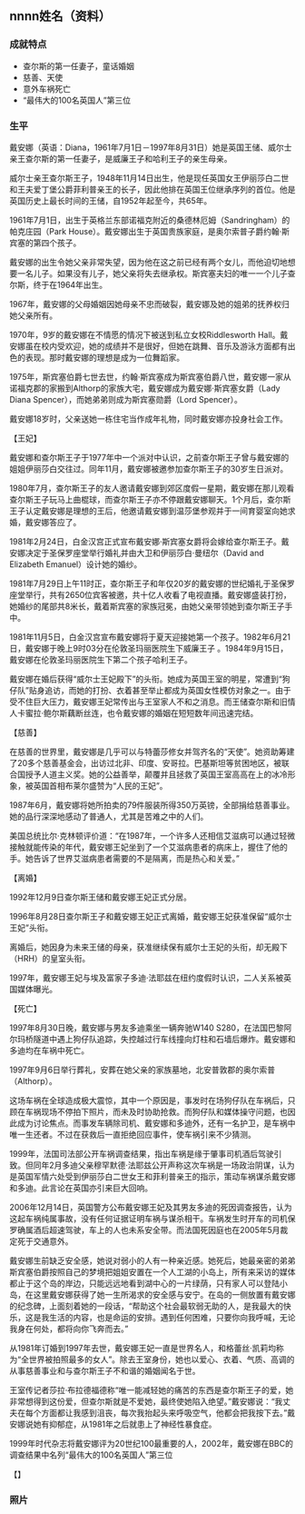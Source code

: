 ## nnnn姓名（资料）

### 成就特点

- ​查尔斯的第一任妻子，童话婚姻
- 慈善、天使
- 意外车祸死亡
- “最伟大的100名英国人”第三位


### 生平

戴安娜（英语：Diana，1961年7月1日－1997年8月31日）她是英国王储、威尔士亲王查尔斯的第一任妻子，是威廉王子和哈利王子的亲生母亲。

威尔士亲王查尔斯王子，1948年11月14日出生，他是现任英国女王伊丽莎白二世和王夫爱丁堡公爵菲利普亲王的长子，因此他排在英国王位继承序列的首位。他是英国历史上最长时间的王储，自1952年起至今，共65年。

1961年7月1日，出生于英格兰东部诺福克附近的桑德林厄姆（Sandringham）的帕克庄园（Park House）。戴安娜出生于英国贵族家庭，是奥尔索普子爵约翰·斯宾塞的第四个孩子。

戴安娜的出生令她父亲非常失望，因为他在这之前已经有两个女儿，而他迫切地想要一名儿子。如果没有儿子，她父亲将失去继承权。斯宾塞夫妇的唯一一个儿子查尔斯，终于在1964年出生。

1967年，戴安娜的父母婚姻因她母亲不忠而破裂，戴安娜及她的姐弟的抚养权归她父亲所有。

1970年，9岁的戴安娜在不情愿的情况下被送到私立女校Riddlesworth Hall。戴安娜虽在校内受欢迎，她的成绩并不是很好，但她在跳舞、音乐及游泳方面都有出色的表现。那时戴安娜的理想是成为一位舞蹈家。

1975年，斯宾塞伯爵七世去世，约翰·斯宾塞成为斯宾塞伯爵八世，戴安娜一家从诺福克郡的家搬到Althorp的家族大宅，戴安娜成为戴安娜·斯宾塞女爵（Lady Diana Spencer），而她弟弟则成为斯宾塞勋爵（Lord Spencer）。

戴安娜18岁时，父亲送她一栋住宅当作成年礼物，同时戴安娜亦投身社会工作。

【王妃】

戴安娜和查尔斯王子于1977年中一个派对中认识，之前查尔斯王子曾与戴安娜的姐姐伊丽莎白交往过。同年11月，戴安娜被邀参加查尔斯王子的30岁生日派对。

1980年7月，查尔斯王子的友人邀请戴安娜到郊区度假一星期，戴安娜在那儿观看查尔斯王子玩马上曲棍球，而查尔斯王子亦不停跟戴安娜聊天。1个月后，查尔斯王子认定戴安娜是理想的王后，他邀请戴安娜到温莎堡参观并于一间育婴室向她求婚，戴安娜答应了。

1981年2月24日，白金汉宫正式宣布戴安娜·斯宾塞女爵将会嫁给查尔斯王子。戴安娜决定于圣保罗座堂举行婚礼并由大卫和伊丽莎白·曼纽尔（David and Elizabeth Emanuel）设计她的婚纱。

1981年7月29日上午11时正，查尔斯王子和年仅20岁的戴安娜的世纪婚礼于圣保罗座堂举行，共有2650位宾客被邀，共十亿人收看了电视直播。戴安娜盛装打扮，她婚纱的尾部共8米长，戴着斯宾塞的家族冠冕，由她父亲带领她到查尔斯王子手中。

1981年11月5日，白金汉宫宣布戴安娜将于夏天迎接她第一个孩子。1982年6月21日，戴安娜于晚上9时03分在伦敦圣玛丽医院生下威廉王子 。1984年9月15日，戴安娜在伦敦圣玛丽医院生下第二个孩子哈利王子。

戴安娜在婚后获得“威尔士王妃殿下”的头衔。她成为英国王室的明星，常遭到“狗仔队”贴身追访，而她的打扮、衣着甚至举止都成为英国女性模仿对象之一。由于受不住巨大压力，戴安娜王妃常传出与王室家人不和之消息。而王储查尔斯和旧情人卡蜜拉·鲍尔斯藕断丝连，也令戴安娜的婚姻在短短数年间迅速完结。

【慈善】

在慈善的世界里，戴安娜是几乎可以与特蕾莎修女并驾齐名的“天使”。她资助筹建了20多个慈善基金会，出访过北非、印度、安哥拉。巴基斯坦等贫困地区，被联合国授予人道主义奖。她的公益善举，颠覆并且拯救了英国王室高高在上的冰冷形象，被英国首相布莱尔盛赞为“人民的王妃”。

1987年6月，戴安娜将她所拍卖的79件服装所得350万英镑，全部捐给慈善事业。她的品行深深地感动了普通人，尤其是苦难之中的人们。

美国总统比尔·克林顿评价道：“在1987年，一个许多人还相信艾滋病可以通过轻微接触就能传染的年代，戴安娜王妃坐到了一个艾滋病患者的病床上，握住了他的手。她告诉了世界艾滋病患者需要的不是隔离，而是热心和关爱。”

【离婚】

1992年12月9日查尔斯王储和戴安娜王妃正式分居。

1996年8月28日查尔斯王子和戴安娜王妃正式离婚，戴安娜王妃获准保留“威尔士王妃”头衔。

离婚后，她因身为未来王储的母亲，获准继续保有威尔士王妃的头衔，却无殿下（HRH）的皇室头衔。

1997年，戴安娜王妃与埃及富家子多迪·法耶兹在纽约度假时认识，二人关系被英国媒体曝光。

【死亡】

1997年8月30日晚，戴安娜与男友多迪乘坐一辆奔驰W140 S280，在法国巴黎阿尔玛桥隧道中遇上狗仔队追踪，失控越过行车线撞向灯柱和石墙后爆炸。戴安娜和多迪均在车祸中死亡。

1997年9月6日举行葬礼，安葬在她父亲的家族墓地，北安普敦郡的奥尔索普（Althorp）。

这场车祸在全球造成极大震惊，其中一个原因是，事发时在场狗仔队在车祸后，只顾在车祸现场不停拍下照片，而未及时协助抢救。而狗仔队和媒体操守问题，也因此成为讨论焦点。而事发车辆除司机、戴安娜和多迪外，还有一名护卫，是车祸中唯一生还者。不过在获救后一直拒绝回应事件，使车祸引来不少猜测。

1999年，法国司法部公开车祸调查结果，指出车祸是缘于肇事司机酒后驾驶引致。但同年2月多迪父亲穆罕默德·法耶兹公开声称这次车祸是一场政治阴谋，认为是英国军情六处受到伊丽莎白二世女王和菲利普亲王的指示，策动车祸谋杀戴安娜和多迪。此言论在英国亦引来巨大回响。

2006年12月14日，英国警方公布戴安娜王妃及其男友多迪的死因调查报告，认为这起车祸纯属事故，没有任何证据证明车祸与谋杀相干。车祸发生时开车的司机保罗确属酒后超速驾驶，车上的人也未系安全带。而法国死因庭也在2005年5月裁定死于交通意外。



戴安娜生前缺乏安全感，她说对弱小的人有一种亲近感。她死后，她最亲密的弟弟斯宾塞伯爵按照自己的梦境把姐姐安置在一个人工湖的小岛上，所有来采访的媒体都止于这个岛的岸边，只能远远地看到湖中心的一片绿荫，只有家人可以登陆小岛，在这里戴安娜获得了她一生所渴求的安全感与安宁。在岛的一侧放置有戴安娜的纪念碑，上面刻着她的一段话，“帮助这个社会最软弱无助的人，是我最大的快乐，这是我生活的内容，也是命运的安排。遇到任何困难，只要你向我呼喊，无论我身在何处，都将向你飞奔而去。”

从1981年订婚到1997年去世，戴安娜王妃一直是世界名人，和格蕾丝·凯莉均称为“全世界被拍照最多的女人”。除去王室身份，她也以爱心、衣着、气质、高调的从事慈善事业和与查尔斯王子不和谐的婚姻闻名于世。

王室传记者莎拉·布拉德福德称“唯一能减轻她的痛苦的东西是查尔斯王子的爱，她非常想得到这份爱，但查尔斯就是不爱她，最终使她陷入绝望。”戴安娜说：“我丈夫在每个方面都让我感到沮丧，每次我抬起头来呼吸空气，他都会把我按下去。”戴安娜说她有抑郁症，从1981年之后就患上了神经性暴食症。

1999年时代杂志将戴安娜评为20世纪100最重要的人，2002年，戴安娜在BBC的调查结果中名列“最伟大的100名英国人”第三位



【】

### 照片

